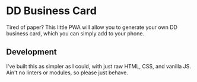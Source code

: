 # DD Business Card

Tired of paper? This little PWA will allow you to generate your own DD business card, which you can simply add to your phone.

## Development

I've built this as simpler as I could, with just raw HTML, CSS, and vanilla JS.
Ain't no linters or modules, so please just behave.
